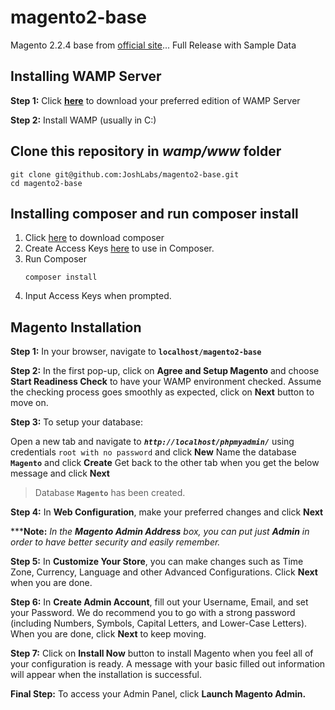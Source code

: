 # magento2-base
Magento 2.2.4 base from [official site](https://magento.com/tech-resources/download)... Full Release with Sample Data


## Installing WAMP Server
**Step 1:** Click **[here](http://www.wampserver.com/en/download-wampserver-64bits/)** to download your preferred edition of WAMP Server

**Step 2:** Install WAMP (usually in C:\)

## Clone this repository in _wamp/www_ folder
```
git clone git@github.com:JoshLabs/magento2-base.git
cd magento2-base
```


## Installing composer and run composer install 
1. Click [here](https://getcomposer.org/download/) to download composer
1. Create Access Keys [here](https://marketplace.magento.com/customer/accessKeys/) to use in Composer.
1. Run Composer
    ```
    composer install
    ```
1. Input Access Keys when prompted.

## Magento Installation
**Step 1:** In your browser, navigate to **`localhost/magento2-base`**

**Step 2:** In the first pop-up, click on **Agree and Setup Magento** and choose **Start Readiness Check** to have your WAMP environment checked. Assume the checking process goes smoothly as expected, click on **Next** button to move on.

**Step 3:** To setup your database:

Open a new tab and navigate to **_`http://localhost/phpmyadmin/`_** using credentials `root with no password` and click **New**
Name the database **`Magento`** and click **Create**
Get back to the other tab when you get the below message and click **Next**

> Database **`Magento`** has been created.


**Step 4:** In **Web Configuration**, make your preferred changes and click **Next**

*****Note:**  _In the **Magento Admin Address** box, you can put just **Admin** in order to have better security and easily remember._

**Step 5:** In **Customize Your Store**, you can make changes such as Time Zone, Currency, Language and other Advanced Configurations. Click **Next** when you are done.

**Step 6:** In **Create Admin Account**, fill out your Username, Email, and set your Password. We do recommend you to go with a strong password (including Numbers, Symbols, Capital Letters, and Lower-Case Letters). When you are done, click **Next** to keep moving.

**Step 7:** Click on **Install Now** button to install Magento when you feel all of your configuration is ready. A message with your basic filled out information will appear when the installation is successful.

**Final Step:** To access your Admin Panel, click **Launch Magento Admin.**
